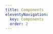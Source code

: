 ```yaml
---
title: Components
eleventyNavigation:
  key: Components
  order: 2
---
```


<!-- This file exists only to create a section heading.
     Its output is deleted by the Eleventy build process. -->
